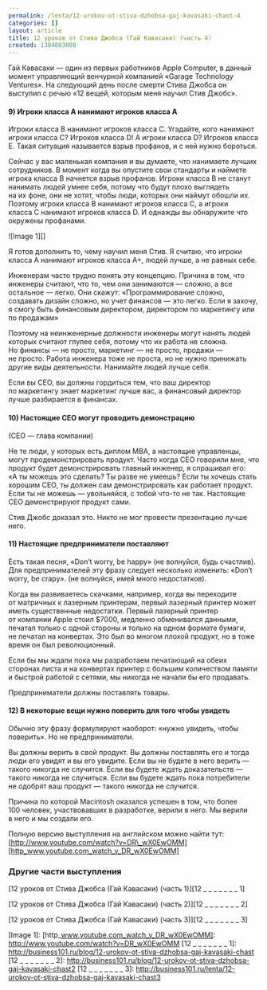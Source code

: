 ```yaml
---
permalink: /lenta/12-urokov-ot-stiva-dzhobsa-gaj-kavasaki-chast-4
categories: []
layout: article
title: 12 уроков от Стива Джобса (Гай Кавасаки) (часть 4)
created: 1384863000
---
```

Гай Кавасаки — один из первых работников Apple Computer, в данный момент управляющий венчурной компанией «Garage Technology Ventures». На следующий день после смерти Стива Джобса он выступил с речью «12 вещей, которым меня научил Стив Джобс».

#### 9) Игроки класса А нанимают игроков класса А ####

Игроки класса B нанимают игроков класса С. Угадайте, кого нанимают игроки класса C? Игроков класса D! А игроки класса D? Игроков класса E. Такая ситуация называется взрыв профанов, и с ней нужно бороться.

Сейчас у вас маленькая компания и вы думаете, что нанимаете лучших сотрудников. В момент когда вы опустите свои стандарты и наймете игрока класса B начнется взрыв профанов. Игроки класса B не станут нанимать людей умнее себя, потому что будут плохо выглядеть на их фоне, они не хотят, чтобы люди, которых они наймут обошли их. Поэтому игроки класса B нанимают игроков класса C, а игроки класса C нанимают игроков класса D. И однажды вы обнаружите что окружены профанами.

![Image 1][]

Я готов дополнить то, чему научил меня Стив. Я считаю, что игроки класса A нанимают игроков класса A+, людей лучше, а не равных себе.

Инженерам часто трудно понять эту концепцию. Причина в том, что инженеры считают, что то, чем они занимаются — сложно, а все остальное — легко. Они скажут: «Программирование сложно, создавать дизайн сложно, но учет финансов — это легко. Если я захочу, я смогу быть финансовым директором, директором по маркетингу или по продажам»

Поэтому на неинженерные должности инженеры могут нанять людей которых считают глупее себя, потому что их работа не сложна. Но финансы — не просто, маркетинг — не просто, продажи — не просто. Работа инженера тоже не проста, но не нужно принижать другие виды деятельности. Нанимайте людей лучше себя.

Если вы CEO, вы должны гордиться тем, что ваш директор по маркетингу знает маркетинг лучше вас, а финансовый директор лучше разбирается в финансах.

#### 10) Настоящие СЕО могут проводить демонстрацию ####

(CEO — глава компании)

Не те люди, у которых есть диплом MBA, а настоящие управленцы, могут продемонстрировать продукт. Часто когда CEO говорили мне, что продукт будет демонстрировать главный инженер, я спрашивал его: «А ты можешь это сделать? Ты разве не умеешь? Если ты хочешь стать хорошим CEO, ты должен сам демонстрировать как работает продукт. Если ты не можешь — увольняйся, с тобой что-то не так. Настоящие CEO демонстрируют продукт сами.

Стив Джобс доказал это. Никто не мог провести презентацию лучше него.

#### 11) Настоящие предприниматели поставляют ####

Есть такая песня, «Don’t worry, be happy» (не волнуйся, будь счастлив). Для предпринимателей эту фразу следует несколько изменить: «Don’t worry, be crapy». (не волнуйся, имей много недостатков).

Когда вы развиваетесь скачками, например, когда вы переходите от матричных к лазерным принтерам, первый лазерный принтер может иметь существенные недостатки. Первый лазерный принтер от компании Apple стоил $7000, медленно обменивался данными, печатал только с одной стороны и только на одном формате бумаги, не печатал на конвертах. Это был во многом плохой продукт, но в тоже время он был революционный.

Если бы мы ждали пока мы разработаем печатающий на обеих сторонах листа и на конвертах принтер с большим количеством памяти и быстрой работой с сетями, мы никогда не начали бы его продавать.

Предприниматели должны поставлять товары.

#### 12) В некоторые вещи нужно поверить для того чтобы увидеть ####

Обычно эту фразу формулируют наоборот: «нужно увидеть, чтобы поверить». Но не предприниматели.

Вы должны верить в свой продукт. Вы должны поставлять его и тогда люди его увидят и вы его увидите. Если вы не будете в него верить — такого никогда не случится. Если вы будете ждать доказательств — такого никогда не случиться. Если вы будете ждать пока потребители не одобрят ваш продукт — такого никогда не случится.

Причина по которой Macintosh оказался успешен в том, что более 100 человек, участвовавших в разработке, верили в него. Мы верили в него и мы создали его.

Полную версию выступления на английском можно найти тут:  
[http://www.youtube.com/watch?v=DR\_wX0EwOMM][http_www.youtube.com_watch_v_DR_wX0EwOMM]

### Другие части выступления ###

[12 уроков от Стива Джобса (Гай Кавасаки) (часть 1)][12 _ _ _ _ _ _ _ 1]

[12 уроков от Стива Джобса (Гай Кавасаки) (часть 2)][12 _ _ _ _ _ _ _ 2]

[12 уроков от Стива Джобса (Гай Кавасаки) (часть 3)][12 _ _ _ _ _ _ _ 3]


[Image 1]: 
[http_www.youtube.com_watch_v_DR_wX0EwOMM]: http://www.youtube.com/watch?v=DR_wX0EwOMM
[12 _ _ _ _ _ _ _ 1]: http://business101.ru/blog/12-urokov-ot-stiva-dzhobsa-gaj-kavasaki-chast
[12 _ _ _ _ _ _ _ 2]: http://business101.ru/blog/12-urokov-ot-stiva-dzhobsa-gaj-kavasaki-chast2
[12 _ _ _ _ _ _ _ 3]: http://business101.ru/lenta/12-urokov-ot-stiva-dzhobsa-gaj-kavasaki-chast3
